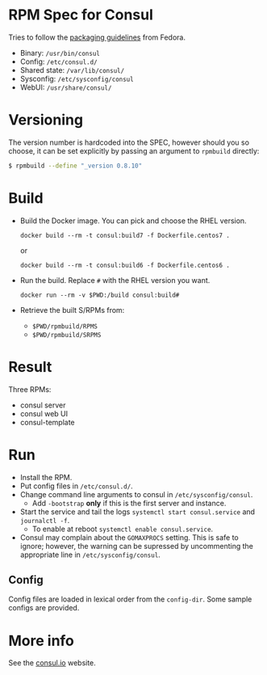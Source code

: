 # RPM Spec for Consul

Tries to follow the [packaging guidelines](https://fedoraproject.org/wiki/Packaging:Guidelines) from Fedora.

* Binary: `/usr/bin/consul`
* Config: `/etc/consul.d/`
* Shared state: `/var/lib/consul/`
* Sysconfig: `/etc/sysconfig/consul`
* WebUI: `/usr/share/consul/`

# Versioning

The version number is hardcoded into the SPEC, however should you so choose, it can be set explicitly by passing an argument to `rpmbuild` directly:

```bash
$ rpmbuild --define "_version 0.8.10"
```

# Build

* Build the Docker image. You can pick and choose the RHEL version.
    ```
    docker build --rm -t consul:build7 -f Dockerfile.centos7 .
    ```

    or

    ```
    docker build --rm -t consul:build6 -f Dockerfile.centos6 .
    ```

* Run the build. Replace `#` with the RHEL version you want.
    ```
    docker run --rm -v $PWD:/build consul:build#
    ```

* Retrieve the built S/RPMs from:
  * `$PWD/rpmbuild/RPMS`
  * `$PWD/rpmbuild/SRPMS`

# Result

Three RPMs:
- consul server
- consul web UI
- consul-template

# Run

* Install the RPM.
* Put config files in `/etc/consul.d/`.
* Change command line arguments to consul in `/etc/sysconfig/consul`.
  * Add `-bootstrap` **only** if this is the first server and instance.
* Start the service and tail the logs `systemctl start consul.service` and `journalctl -f`.
  * To enable at reboot `systemctl enable consul.service`.
* Consul may complain about the `GOMAXPROCS` setting. This is safe to ignore;
  however, the warning can be supressed by uncommenting the appropriate line in
  `/etc/sysconfig/consul`.

## Config

Config files are loaded in lexical order from the `config-dir`. Some
sample configs are provided.

# More info

See the [consul.io](http://www.consul.io) website.
